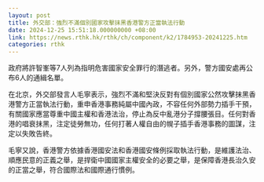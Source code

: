 ```yaml
---
layout: post
title: 外交部：強烈不滿個別國家攻擊抹黑香港警方正當執法行動
date: 2024-12-25 15:51:18.000000000 +08:00
link: https://news.rthk.hk/rthk/ch/component/k2/1784953-20241225.htm
categories: rthk
---
```


政府將許智峯等7人列為指明危害國家安全罪行的潛逃者。另外，警方國安處再公布6人的通緝名單。

在北京，外交部發言人毛寧表示，強烈不滿和堅決反對有個別國家公然攻擊抹黑香港警方正當執法行動，重申香港事務純屬中國內政，不容任何外部勢力插手干預，有關國家應當尊重中國主權和香港法治，停止為反中亂港分子撐腰張目。任何對香港的唱衰抹黑，注定徒勞無功，任何打著人權自由的幌子插手香港事務的圖謀，注定以失敗告終。

毛寧又說，香港警方依據香港國安法和香港國安條例採取執法行動，是維護法治、順應民意的正義之舉，是捍衛中國國家主權安全的必要之舉，是保障香港長治久安的正當之舉，符合國際法和國際通行慣例。
